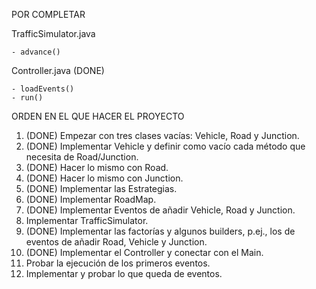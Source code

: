 POR COMPLETAR

TrafficSimulator.java

	- advance()	
Controller.java (DONE)

	- loadEvents()
	- run()
ORDEN EN EL QUE HACER EL PROYECTO

1. (DONE) Empezar con tres clases vacías: Vehicle, Road y Junction.
2. (DONE) Implementar Vehicle y definir como vacío cada método que necesita de Road/Junction.
3. (DONE) Hacer lo mismo con Road.
4. (DONE) Hacer lo mismo con Junction.
5. (DONE) Implementar las Estrategias.
6. (DONE) Implementar RoadMap.
7. (DONE) Implementar Eventos de añadir Vehicle, Road y Junction.
8. Implementar TrafficSimulator.
9. (DONE) Implementar las factorías y algunos builders, p.ej., los de eventos de añadir Road, Vehicle y Junction.
10. (DONE) Implementar el Controller y conectar con el Main.
11. Probar la ejecución de los primeros eventos.
12. Implementar y probar lo que queda de eventos.